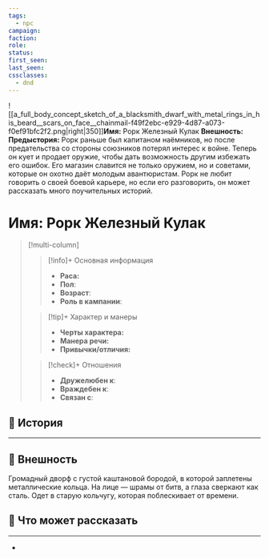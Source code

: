 ```yaml
---
tags:
  - npc
campaign: 
faction: 
role: 
status: 
first_seen: 
last_seen: 
cssclasses:
  - dnd
---
```

![[a_full_body_concept_sketch_of_a_blacksmith_dwarf_with_metal_rings_in_his_beard__scars_on_face__chainmail-f49f2ebc-e929-4d87-a073-f0ef91bfc2f2.png|right|350]]**Имя:** Рорк Железный Кулак
**Внешность:** 
**Предыстория:** Рорк раньше был капитаном наёмников, но после предательства со стороны союзников потерял интерес к войне. Теперь он кует и продает оружие, чтобы дать возможность другим избежать его ошибок. Его магазин славится не только оружием, но и советами, которые он охотно даёт молодым авантюристам. Рорк не любит говорить о своей боевой карьере, но если его разговорить, он может рассказать много поучительных историй. 
# Имя: Рорк Железный Кулак

> [!multi-column]
>  >[!info]+ Основная информация 
>  >- **Раса:** 
>  >- **Пол**: 
>  >- **Возраст**: 
>  >- **Роль в кампании**: 
>  
>  >[!tip]+ Характер и манеры
>  >- **Черты характера:** 
>  >- **Манера речи:** 
>  >- **Привычки/отличия:** 
>  
>  >[!check]+ Отношения
>  >- **Дружелюбен к**: 
>  >- **Враждебен к**: 
>  >- **Связан с**: 
## 📜 История
---

## 🦾 Внешность
Громадный дворф с густой каштановой бородой, в которой заплетены металлические кольца. На лице — шрамы от битв, а глаза сверкают как сталь. Одет в старую кольчугу, которая поблескивает от времени.

## 🧩 Что может рассказать
---
- 
